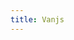 ```yaml
---
title: Vanjs
---
```


<div id="app" class="reset no-select"></div>

<script type="module">
import { App } from './ios/app.js'
import { iOSProgressView } from './ios/progressView.js'
import { iOSAsyncList } from './ios/asynclist.js'

const mockLoader = () =>
  new Promise((resolve) => {
    setTimeout(() => {
      resolve(['Item 1', 'Item 2', 'Item 3']);
    }, 1000);
  });

const mockList = iOSAsyncList('Screen', mockLoader)

App(iOSProgressView()).mountIn('app');
</script>
